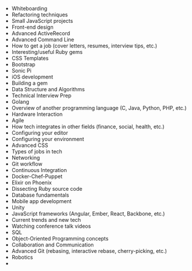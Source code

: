 * Whiteboarding
* Refactoring techniques
* Small JavaScript projects
* Front-end design
* Advanced ActiveRecord
* Advanced Command Line
* How to get a job (cover letters, resumes, interview tips, etc.)
* Interesting/useful Ruby gems
* CSS Templates
* Bootstrap
* Sonic Pi
* iOS development
* Building a gem
* Data Structure and Algorithms
* Technical Interview Prep
* Golang
* Overview of another programming language (C, Java, Python, PHP, etc.)
* Hardware Interaction
* Agile
* How tech integrates in other fields (finance, social, health, etc.)
* Configuring your editor
* Configuring your environment
* Advanced CSS
* Types of jobs in tech
* Networking
* Git workflow
* Continuous Integration
* Docker-Chef-Puppet
* Elixir on Phoenix
* Dissecting Ruby source code
* Database fundamentals
* Mobile app development
* Unity
* JavaScript frameworks (Angular, Ember, React, Backbone, etc.)
* Current trends and new tech
* Watching conference talk videos
* SQL
* Object-Oriented Programming concepts
* Collaboration and Communication
* Advanced Git (rebasing, interactive rebase, cherry-picking, etc.)
* Robotics
* 
